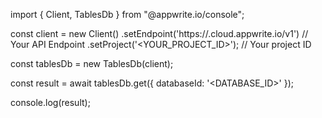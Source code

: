 import { Client, TablesDb } from "@appwrite.io/console";

const client = new Client()
    .setEndpoint('https://<REGION>.cloud.appwrite.io/v1') // Your API Endpoint
    .setProject('<YOUR_PROJECT_ID>'); // Your project ID

const tablesDb = new TablesDb(client);

const result = await tablesDb.get({
    databaseId: '<DATABASE_ID>'
});

console.log(result);
